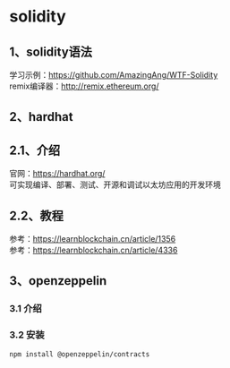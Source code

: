 # solidity

## 1、solidity语法
学习示例：https://github.com/AmazingAng/WTF-Solidity  
remix编译器：http://remix.ethereum.org/




## 2、hardhat
## 2.1、介绍
官网：https://hardhat.org/  
可实现编译、部署、测试、开源和调试以太坊应用的开发环境

## 2.2、教程
参考：https://learnblockchain.cn/article/1356  
参考：https://learnblockchain.cn/article/4336

## 3、openzeppelin
### 3.1 介绍

### 3.2 安装
```shell
npm install @openzeppelin/contracts
```